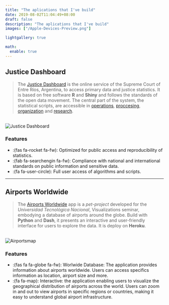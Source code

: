 ```yaml
---
title: "The aplications that I've build"
date: 2019-08-02T11:04:49+08:00
draft: false
description: "The aplications that I've build"
images: ["/Apple-Devices-Preview.png"]

lightgallery: true

math:
  enable: true
---
```


## Justice Dashboard

> The [Justice Dashboard](https://tablero.jusentrerios.gov.ar/) is the online service of the Supreme Court of Entre Ríos, Argentina, to access primary data and justice statistics. It is based on free software **R** and **Shiny** and follows the standards of the open data movement. The central part of the system, the statistical scripts, are accessible in [operations](https://bitbucket.org/apgye/apgyeoperationsjuser), [proccesing](https://bitbucket.org/apgye/apgyeprocesamiento/src/master/), [organization](https://bitbucket.org/apgye/apgyejuserorganization) and [research](https://bitbucket.org/apgye/apgyeinformes).

\
![Justice Dashboard](/images/tablero1.png "Justice Data")


### Features

* :(fas fa-rocket fa-fw): Optimized for public access and reproducibility of statistics.   
* :(fab fa-searchengin fa-fw): Compliance with national and international standards on public information and sensitive data.
* :(fa fa-user-circle): Full user access of algorithms and scripts. 


---

## Airports Worldwide

> The [Airports Worldwide](https://airportworlwide.herokuapp.com/) app is a *pet-project* developed for the *Universidad Tecnológica Nacional*, Visualizations seminar, embodying a database of airports around the globe. Build with **Python** and **Dash**, it presents an interactive and user-friendly interface for users to explore the data. It is deploy on **Heroku**.

\
![Airportsmap](/images/airportmap.png "Airports")

### Features

* :(fas fa fa-globe fa-fw): Worlwide Database: The application provides information about airports worldwide. Users can access specifics information as location, airport size and more. 
* :(fa  fa-map): Interactive: the application enabling users to visualize the geographical distribution of airports across the world. Users can zoom in and out to view airports in specific regions or countries, making it easy to understand global airport infrastructure.